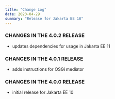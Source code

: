 ```yaml
---
title: "Change Log"
date: 2023-04-29
summary: "Release for Jakarta EE 10"
---
```


### CHANGES IN THE 4.0.2 RELEASE

* updates dependencies for usage in Jakarta EE 11 

### CHANGES IN THE 4.0.1 RELEASE

* adds instructions for OSGi mediator

### CHANGES IN THE 4.0.0 RELEASE

* initial release for Jakarta EE 10
